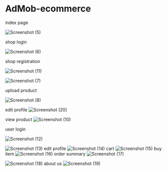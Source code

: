# AdMob-ecommerce
index page

![Screenshot (5)](https://user-images.githubusercontent.com/45625157/229365810-528c6bf5-3bab-4b64-bb4d-2e36cf852a76.png)

shop login

![Screenshot (6)](https://user-images.githubusercontent.com/45625157/229365865-333ff16e-f825-4a3b-8552-deb3f7e4d99f.png)

shop registration

![Screenshot (11)](https://user-images.githubusercontent.com/45625157/229366056-3086e519-098a-4c41-beea-4850e81054b7.png)

![Screenshot (7)](https://user-images.githubusercontent.com/45625157/229366127-1ff1396e-140c-4a7e-8fca-bd169688f6ce.png)

upload product

![Screenshot (8)](https://user-images.githubusercontent.com/45625157/229366186-c1b326f2-6c7a-497b-8f56-8b3cc7ab782e.png)

edit profile
![Screenshot (20)](https://user-images.githubusercontent.com/45625157/229366230-cdf9a7a6-9c2b-425a-a841-1e27e8931587.png)

view product
![Screenshot (10)](https://user-images.githubusercontent.com/45625157/229366367-850e998e-b767-4ea2-bae2-b528cddd3cc3.png)


user login

![Screenshot (12)](https://user-images.githubusercontent.com/45625157/229366484-1feb950e-ad52-4e89-99dc-bb4e58359c6d.png)

![Screenshot (13)](https://user-images.githubusercontent.com/45625157/229366487-87cfd32e-82ed-4480-abe8-e9d8cbcfa061.png)
edit profile
![Screenshot (14)](https://user-images.githubusercontent.com/45625157/229366492-615f970c-de03-49b7-b898-243f8ca49274.png)
cart
![Screenshot (15)](https://user-images.githubusercontent.com/45625157/229366494-566130e5-3055-452a-9955-80f235285d4c.png)
buy item
![Screenshot (16)](https://user-images.githubusercontent.com/45625157/229366496-bf8b5bb4-33cc-4d62-81f3-5775f546d903.png)
order summary
![Screenshot (17)](https://user-images.githubusercontent.com/45625157/229366497-7ca45ce1-6a99-41a8-bdfc-ea939fbebb47.png)

![Screenshot (18)](https://user-images.githubusercontent.com/45625157/229366498-58c014b7-ec10-4238-97a9-fa5458bd94be.png)
about us
![Screenshot (19)](https://user-images.githubusercontent.com/45625157/229366499-45ee9707-8bb7-4df9-92bf-3f4f05d3e008.png)


